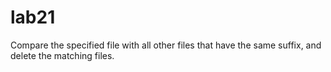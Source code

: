 # lab21

Compare the specified file with all other files that have the same suffix, and delete the matching files.
